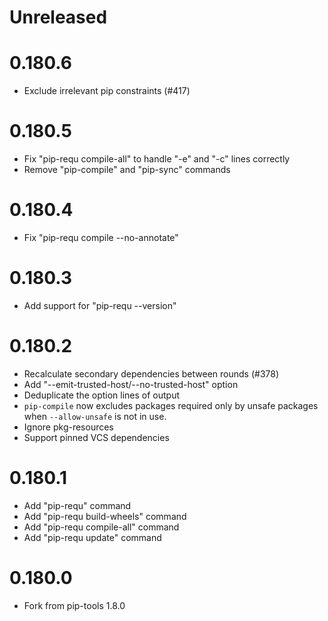 # Unreleased

# 0.180.6

- Exclude irrelevant pip constraints (#417)

# 0.180.5

- Fix "pip-requ compile-all" to handle "-e" and "-c" lines correctly
- Remove "pip-compile" and "pip-sync" commands

# 0.180.4

- Fix "pip-requ compile --no-annotate"

# 0.180.3

- Add support for "pip-requ --version"

# 0.180.2

- Recalculate secondary dependencies between rounds (#378)
- Add "--emit-trusted-host/--no-trusted-host" option
- Deduplicate the option lines of output
- `pip-compile` now excludes packages required only by unsafe packages when
  `--allow-unsafe` is not in use.
- Ignore pkg-resources
- Support pinned VCS dependencies

# 0.180.1

- Add "pip-requ" command
- Add "pip-requ build-wheels" command
- Add "pip-requ compile-all" command
- Add "pip-requ update" command

# 0.180.0

- Fork from pip-tools 1.8.0
